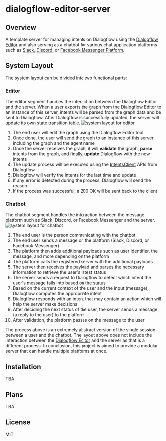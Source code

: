 # dialogflow-editor-server

## Overview
A template server for managing intents on Dialogflow using the [Dialogflow Editor](https://github.com/thinkty/dialogflow-editor) and also serving as a chatbot for various chat application platforms such as [Slack](https://api.slack.com/bot-users), [Discord](https://discordpy.readthedocs.io/en/latest/discord.html), or [Facebook Messenger Platform](https://developers.facebook.com/docs/messenger-platform/).

## System Layout
The system layout can be divided into two functional parts:

### Editor
The editor segment handles the interaction between the Dialogflow Editor and the server. When a user exports the graph from the Dialogflow Editor to an instance of this server, intents will be parsed from the graph data and be sent to Dialogflow. After Dialogflow is successfully updated, the server will update its own state transition table.
![system layout for editor](https://imgur.com/YYkyeWJ.png)
1. The end user will edit the graph using the Dialogflow Editor tool
2. Once done, the user will send the graph to an instance of this server including the graph and the agent name
3. Once the server receives the graph, it will **validate** the graph, **parse** intents from the graph, and finally, **update** Dialogflow with the new intents
4. The update process will be executed using the [IntentsClient](https://googleapis.dev/nodejs/dialogflow/latest/v2.IntentsClient.html#batchUpdateIntents) APIs from Dialogflow
5. Dialogflow will verify the intents for the last time and update
6. If any error is detected during the process, Dialogflow will send the reason
7. If the process was successful, a 200 OK will be sent back to the client

### Chatbot
The chatbot segment handles the interaction between the message platform such as Slack, Discord, or Facebook Messenger and the server.
![system layout for chatbot](https://imgur.com/Q5CzUr1.png)
1. The end user is the person communicating with the chatbot
2. The end user sends a message on the platform (Slack, Discord, or Facebook Messenger)
3. The platform then adds additional payloads such as user identifier, the message, and more depending on the platform
4. The platform calls the registered server with the additional payloads
5. The server then receives the payload and parses the necessary information to retrieve the user's latest status
6. The server sends a request to Dialogflow to detect which intent the user's message falls into based on the status
7. Based on the current context of the user and the input (message), Dialogflow computes the appropriate intent
8. Dialogflow responds with an intent that may contain an action which will help the server make decisions
9. After deciding the next status of the user, the server sends a message (a reply to the user) to the platform
10. After validation, the platform passes on the message to the user

The process above is an extremely abstract version of the single session between a user and the chatbot.
The layout above does not include the interaction between the [Dialogflow Editor](https://github.com/thinkty/dialogflow-editor) and the server as that is a different process.
In conclusion, this project is aimed to provide a modular server that can handle multiple platforms at once.

## Installation
TBA

## Plans
TBA

## License
MIT
